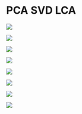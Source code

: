 # PCA SVD LCA

![](https://i.imgur.com/k9hsHL1.jpg)

![](https://i.imgur.com/l0kXaWy.jpg)

![](https://i.imgur.com/trESf6Z.jpg)

![](https://i.imgur.com/DkxEB1N.jpg)

![](https://i.imgur.com/DrpYiEq.jpg)

![](https://i.imgur.com/3gJawDy.jpg)

![](https://i.imgur.com/3eJjNgq.jpg)

![](https://i.imgur.com/Y0JYSSq.jpg)
